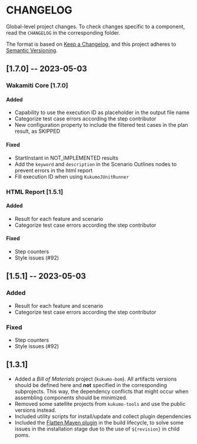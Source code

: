 # CHANGELOG

Global-level project changes. To check changes specific to a component,
read the `CHANGELOG` in the corresponding folder.

The format is based on [Keep a Changelog][1],
and this project adheres to [Semantic Versioning][2].

[1.7.0] -- 2023-05-03
---------------------------------------------------------------------------------

### Wakamiti Core [1.7.0] 
#### Added
- Capability to use the execution ID as placeholder in the output file name
- Categorize test case errors according the step contributor
- New configuration property to include the filtered test cases in the plan result, as SKIPPED
#### Fixed
- StartInstant in NOT_IMPLEMENTED results
- Add the `keyword` and `description` in the Scenario Outlines nodes to prevent errors in the html report
- Fill execution ID when using `KukumoJUnitRunner`

### HTML Report [1.5.1] 
#### Added
- Result for each feature and scenario
- Categorize test case errors according the step contributor
#### Fixed
- Step counters
- Style issues (#92)




[1.5.1] -- 2023-05-03
---------------------------------------------------------------------------------
### Added

- Result for each feature and scenario
- Categorize test case errors according the step contributor

### Fixed

- Step counters
- Style issues (#92)



## [1.3.1] 

- Added a *Bill of Materials* project (`kukumo-bom`). All artifacts versions should
be defined here and **not** specified in the corresponding subprojects. This way, the 
dependency conflicts that might occur when assembling components should be minimized.
- Removed some satellite projects from `kukumo-tools` and use the public versions instead.
- Included utility scripts for install/update and collect plugin dependencies
- Included the [Flatten Maven plugin](https://www.mojohaus.org/flatten-maven-plugin/) in 
the build lifecycle, to solve some issues in the installation stage due to the use of
`${revision}` in child poms.


[1]: <https://keepachangelog.com/en/1.0.0/>
[2]: <https://semver.org>
